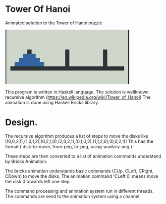 # Tower Of Hanoi

Animated solution to the Tower of Hanoi puzzle

<img src="th.gif" width="400">

This program is written in Haskell language.
The solution is wellknown recursive algorithm (https://en.wikipedia.org/wiki/Tower_of_Hanoi)
The animation is done using Haskell Bricks library.


# Design.

The recursive algorithm produces a list of steps to move the disks like 
[(0,0,2,1),(1,0,1,2),(0,2,1,0),(2,0,2,1),(0,1,0,2),(1,1,2,0),(0,0,2,1)]
This has the format ( disk-to-move, from-peg, to-peg, using-auxilary-peg  )
  
These steps are then converted to a list of animation commands understand by Bricks Animation.

The bricks animation understands basic commands (CUp, CLeft, CRight, CDown) to move the disks.
The animation command 'CLeft 0' means move the disk 0 towards left one step. 

The command processing and animation system run in different threads. The commands are send to the animation system using a channel.



